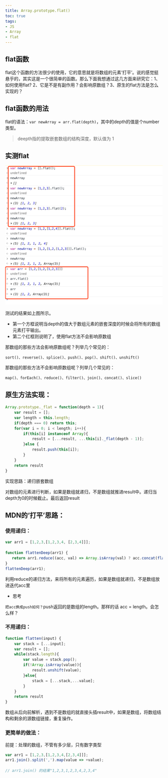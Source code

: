 ```yaml
---
title: Array.prototype.flat()
toc: true
tags: 
- JS
- Array
- flat
---
```

## flat函数
flat这个函数的方法很少的使用，它的意思就是将数组的元素‘打平’。说的感觉挺悬乎的，其实这是一个很简单的函数。那么下面我想通过这几方面来研究它：1、如何使用flat? 2、它是不是有副作用？会影响原数组？3、原生的flat方法是怎么实现的？
## flat函数的用法
flat的语法：`var newArray = arr.flat(depth)`，其中的depth的值是个number类型。
> deepth指的提取嵌套数组的结构深度，默认值为 1

## 实测flat

![20190729203145.png](https://raw.githubusercontent.com/Robbie-Han/picMap/master/img/20190729203145.png)

测试的结果如上图所示。
- 第一个方框说明当depth的值大于数组元素的嵌套深度的时候会将所有的数组元素打平输出。
- 第二个红框则说明了，使用flat方法不会影响原数组

那数组的那些方法会影响原数组呢？列举几个常见的：
```
sort()、reverse()、splice()、push()、pop()、shift()、unshift()
```
那数组的那些方法不会影响原数组呢？列举几个常见的：
```
map()、forEach()、reduce()、filter()、join()、concat()、slice()
```
<!--more-->
## 原生方法实现：
```js
Array.prototype._flat = function(depth = 1){
	var result = [];
	var length = this.length;
	if(depth === 0) return this;
	for(var i = 0; i < length; i++){
		if(this[i] instanceof Array){
			result = [...result, ...this[i]._flat(depth - 1)];
		}else {
			result.push(this[i]);
		}
	}
	return result
}
```
实现思路：递归嵌套数组

对数组的元素进行判断，如果是数组就递归，不是数组就推进result中。递归当depth为0的时候截止。最后返回result
## MDN的‘打平’思路：
### 使用递归：
```js
var arr1 = [1,2,3,[1,2,3,4, [2,3,4]]];

function flattenDeep(arr1) {
   return arr1.reduce((acc, val) => Array.isArray(val) ? acc.concat(flattenDeep(val)) : acc.concat(val), []);
}
flattenDeep(arr1);
```
利用reduce的递归方法，来将所有的元素遍历，如果是数组就递归，不是数组放进迭代acc里

- 思考

`把acc换成push如何？`push返回的是数组的length。那样的话 acc = length。会怎么样？

### 不用递归：
```js
function flatten(input) {
    var stack = [...input];
    var result = [];
    while(stack.length){
        var value = stack.pop();
        if(!Array.isArray(value)){
            result.unshift(value);
        }else{
            stack = [...stack,...value];
        }
    }
    return result
}
```
数组从后向前解析，遇到不是数组的就直接头插result中，如果是数组，将数组结构和剩余的源数组链接，重复操作。

### 更简单的做法：

前提：处理的数组，不管有多少层，只有数字类型
```js
var arr1 = [1,2,3,[1,2,3,4,[2,3,4]]];
arr1.join().split(',').map(value => +value);

// arr1.join() 的结果"1,2,3,1,2,3,4,2,3,4"
```





